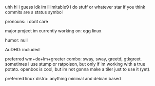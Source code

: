 uhh hi i guess idk
im illimitable9
i do stuff or whatever
star if you think commits are a status symbol

pronouns: i dont care

major project im currently working on: egg linux

humor: null

AuDHD: included

preferred wm+de+lm+greeter combo: sway, sway, greetd, gtkgreet. sometimes i use stump or ratpoison, but only if im working with a true potato. openbox is cool, but im not gonna make a tiler just to use it (yet).

preferred linux distro: anything minimal and debian based